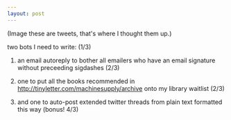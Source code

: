 ```yaml
---
layout: post
---
```


(Image these are tweets, that's where I thought them up.)

two bots I need to write: (1/3)

1. an email autoreply to bother all emailers who have an email signature without preceeding sigdashes (2/3)

2. one to put all the books recommended in http://tinyletter.com/machinesupply/archive onto my library waitlist (2/3)

3. and one to auto-post extended twitter threads from plain text formatted this way (bonus! 4/3)
